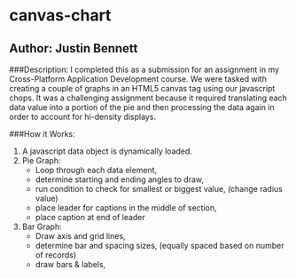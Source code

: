 # canvas-chart

## Author: Justin Bennett

###Description:
I completed this as a submission for an assignment in my Cross-Platform Application Development course.  We were 
tasked with creating a couple of graphs in an HTML5 canvas tag using our javascript chops.  It was a challenging assignment  because it required translating each data value into a portion of the pie and then processing the data again in order to account for hi-density displays.

###How it Works:
1. A javascript data object is dynamically loaded.  
2. Pie Graph:
      - Loop through each data element,
      - determine starting and ending angles to draw,
      - run condition to check for smallest or biggest value, (change radius value)
      - place leader for captions in the middle of section,
      - place caption at end of leader
1. Bar Graph:
      - Draw axis and grid lines,
      - determine bar and spacing sizes, (equally spaced based on number of records)
      - draw bars & labels,



